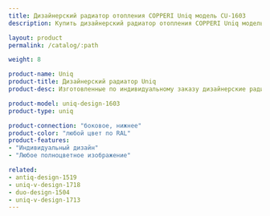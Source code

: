 ```yaml
---
title: Дизайнерский радиатор отопления COPPERI Uniq модель CU-1603
description: Купить дизайнерский радиатор отопления COPPERI Uniq модель CU-1603 по цене производителя в Москве.

layout: product
permalink: /catalog/:path

weight: 8

product-name: Uniq
product-title: Дизайнерский радиатор Uniq
product-desc: Изготовленные по индивидуальному заказу дизайнерские радиаторы COPPERI Uniq с полноцветными изображениями на передней панели позволят Вам воплотить в жизнь самые смелые и оригинальные проекты интерьеров. Творите! Ваша фантазия не ограничена.

product-model: uniq-design-1603
product-type: uniq

product-connection: "боковое, нижнее"
product-color: "любой цвет по RAL"
product-features:
- "Индивидуальный дизайн"
- "Любое полноцветное изображение"

related:
- antiq-design-1519
- uniq-v-design-1718
- duo-design-1504
- uniq-v-design-1713
---
```

